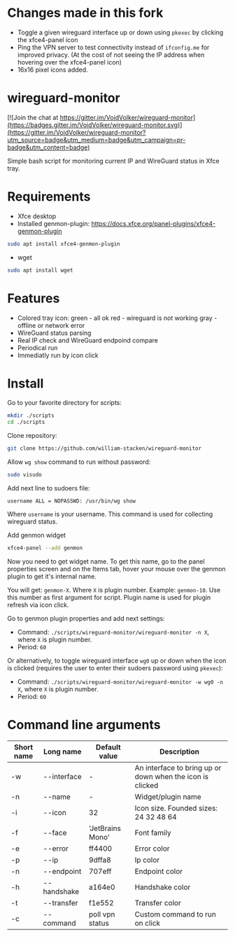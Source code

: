 # Changes made in this fork
- Toggle a given wireguard interface up or down using `pkexec` by clicking the xfce4-panel icon
- Ping the VPN server to test connectivity instead of `ifconfig.me` for improved privacy.
  (At the cost of not seeing the IP address when hovering over the xfce4-panel icon)
- 16x16 pixel icons added.

# wireguard-monitor

[![Join the chat at https://gitter.im/VoidVolker/wireguard-monitor](https://badges.gitter.im/VoidVolker/wireguard-monitor.svg)](https://gitter.im/VoidVolker/wireguard-monitor?utm_source=badge&utm_medium=badge&utm_campaign=pr-badge&utm_content=badge)

Simple bash script for monitoring current IP and WireGuard status in Xfce tray.

# Requirements

* Xfce desktop
* Installed genmon-plugin: https://docs.xfce.org/panel-plugins/xfce4-genmon-plugin
```bash
sudo apt install xfce4-genmon-plugin
```
* wget
```bash
sudo apt install wget
```

# Features

* Colored tray icon:
green - all ok
red - wireguard is not working
gray - offline or network error
* WireGuard status parsing
* Real IP check and WireGuard endpoind compare
* Periodical run
* Immediatly run by icon click

# Install

Go to your favorite directory for scripts:
```bash
mkdir ./scripts
cd ./scripts
```

Clone repository:
```bash
git clone https://github.com/william-stacken/wireguard-monitor
```

Allow `wg show` command to run without password:
```bash
sudo visudo
```

Add next line to sudoers file:
```
username ALL = NOPASSWD: /usr/bin/wg show
```
Where `username` is your username. This command is used for collecting wireguard status.

Add genmon widget
```bash
xfce4-panel --add genmon
```

Now you need to get widget name. To get this name, go to the panel properties screen and on the Items tab, hover your mouse over the genmon plugin to get it's internal name.

You will get: ```genmon-X```. Where `X` is plugin number. Example: `genmon-10`. Use this number as first argument for script. Plugin name is used for plugin refresh via icon click.

Go to genmon plugin properties and add next settings:

* Command: `./scripts/wireguard-monitor/wireguard-monitor -n X`, where `X` is plugin number.
* Period: `60`

Or alternatively, to toggle wireguard interface `wg0` up or down when the icon is clicked
(requires the user to enter their sudoers password using `pkexec`):

* Command: `./scripts/wireguard-monitor/wireguard-monitor -w wg0 -n X`, where `X` is plugin number.
* Period: `60`

# Command line arguments

| Short name | Long name | Default value | Description |
| --- | --- | --- | --- |
| -w | --interface       | -                 | An interface to bring up or down when the icon is clicked |
| -n | --name       | -                 | Widget/plugin name |
| -i | --icon       | 32                | Icon size. Founded sizes: 24 32 48 64 |
| -f | --face       | 'JetBrains Mono'  | Font family |
| -e | --error      | ff4400            | Error color |
| -p | --ip         | 9dffa8            | Ip color |
| -n | --endpoint   | 707eff            | Endpoint color |
| -h | --handshake  | a164e0            | Handshake color |
| -t | --transfer   | f1e552            | Transfer color |
| -c | --command    | poll vpn status   | Custom command to run on click |
